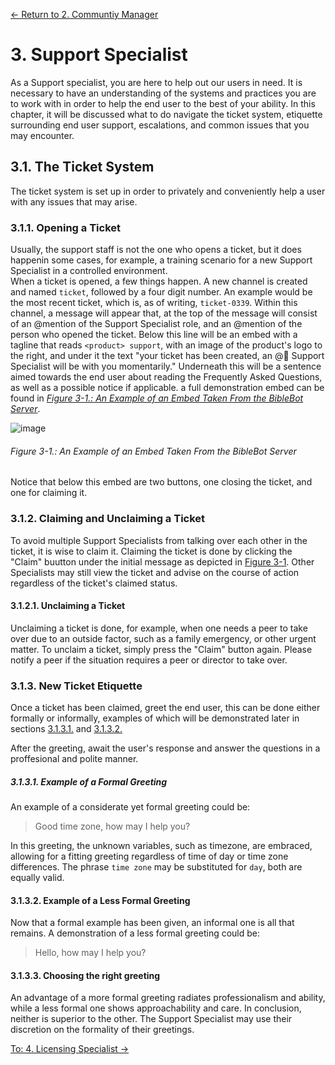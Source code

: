 [← Return to 2. Communtiy Manager](./2.-community-manager.md)

# 3. Support Specialist
As a Support specialist, you are here to help out our users in need. It is necessary to have an understanding of the systems and practices you are to work with in order to help the end user to the best of your ability. In this chapter, it will be discussed what to do navigate the ticket system, etiquette surrounding end user support, escalations, and common issues that you may encounter. 


## 3.1. The Ticket System
The ticket system is set up in order to privately and conveniently help a user with any issues that may arise. <!-- BugBug: ***NEEDS MORE TEXT BEFORE GOING LIVE.*** -->

### 3.1.1. Opening a Ticket
Usually, the support staff is not the one who opens a ticket, but it does happenin some cases, for example, a training scenario for a new Support Specialist in a controlled environment.  
When a ticket is opened, a few things happen. A new channel is created and named `ticket`, followed by a four digit number. An example would be the most recent ticket, which is, as of writing, `ticket-0339`. Within this channel, a message will appear that, at the top of the message will consist of an @mention of the Support Specialist role, and an @mention of the person who opened the ticket. Below this line will be an embed with a tagline that reads `<product> support`, with an image of the product's logo to the right, and under it the text "your ticket has been created, an @🏡 Support Specialist will be with you momentarily." Underneath this will be a sentence aimed towards the end user about reading the Frequently Asked Questions, as well as a possible notice if applicable. a full demonstration embed can be found in *[Figure 3-1.: An Example of an Embed Taken From the BibleBot Server](./3.-support-specialist.md#figure-3-1-an-example-of-an-embed-taken-from-the-biblebot-server)*.

![image](https://user-images.githubusercontent.com/25531954/152704569-819d63fa-864b-4a3a-8556-234f3fdf18e8.png)
###### *Figure 3-1.: An Example of an Embed Taken From the BibleBot Server*

Notice that below this embed are two buttons, one closing the ticket, and one for claiming it.

### 3.1.2. Claiming and Unclaiming a Ticket
To avoid multiple Support Specialists from talking over each other in the ticket, it is wise to claim it. Claiming the ticket is done by clicking the "Claim" buutton under the initial message as depicted in [Figure 3-1](./3.-support-specialist.md#figure-3-1-an-example-of-an-embed-taken-from-the-biblebot-server). Other Specialists may still view the ticket and advise on the course of action regardless of the ticket's claimed status.

#### 3.1.2.1. Unclaiming a Ticket
Unclaiming a ticket is done, for example, when one needs a peer to take over due to an outside factor, such as a family emergency, or other urgent matter. To unclaim a ticket, simply press the "Claim" button again. Please notify a peer if the situation requires a peer or director to take over.

### 3.1.3. New Ticket Etiquette
Once a ticket has been claimed, greet the end user, this can be done either formally or informally, examples of which will be demonstrated later in sections [3.1.3.1.](./3.-support-specialist.md#3131-example-of-a-formal-greeting) and [3.1.3.2.](./3.-support-specialist.md#3132-example-of-a-less-formal-greeting)

After the greeting, await the user's response and answer the questions in a proffesional and polite manner.

##### 3.1.3.1. Example of a Formal Greeting
An example of a considerate yet formal greeting could be:
> Good time zone, how may I help you?

In this greeting, the unknown variables, such as timezone, are embraced, allowing for a fitting greeting regardless of time of day or time zone differences.
The phrase `time zone` may be substituted for `day`, both are equally valid.

#### 3.1.3.2. Example of a Less Formal Greeting
Now that a formal example has been given, an informal one is all that remains. A demonstration of a less formal greeting could be:
> Hello, how may I help you?

#### 3.1.3.3. Choosing the right greeting
An advantage of a more formal greeting radiates professionalism and ability, while a less formal one shows approachability and care. In conclusion, neither is superior to the other. The Support Specialist may use their discretion on the formality of their greetings. <!-- Needs rephrasing. -->

[To: 4. Licensing Specialist →](./4.-licensing-specialist.md)
